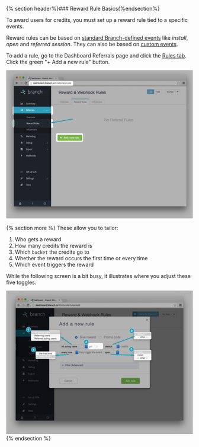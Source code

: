 
{% section header%}### Reward Rule Basics{%endsection%}

To award users for credits, you must set up a reward rule tied to a specific events.

Reward rules can be based on [standard Branch-defined events](/domains/analytics_and_custom_events/{{page.platform}}/#standard-events) like _install_, _open_ and _referred session_. They can also be based on [custom events](/domains/analytics_and_custom_events/{{page.platform}}/#custom-events).

To add a rule, go to the Dashboard Referrals page and click the [Rules tab](https://dashboard.branch.io/#/referrals/rules). Click the green "+ Add a new rule" button.

![add rule](/img/ingredients/dashboard_credits_and_reward_rules/add_rule.png)

{% section more %}
These allow you to tailor:

1. Who gets a reward
1. How many credits the reward is
1. Which `bucket` the credits go to
1. Whether the reward occurs the first time or every time
1. Which event triggers the reward

While the following screen is a bit busy, it illustrates where you adjust these five toggles.

![add rule](/img/ingredients/dashboard_credits_and_reward_rules/reward_rule_show_n.png)
{% endsection %}